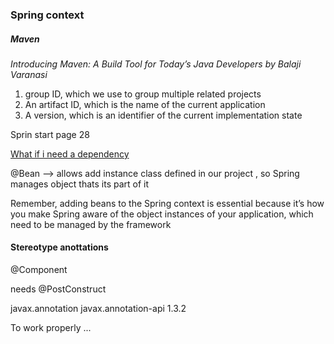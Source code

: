 ### Spring context

##### Maven

*Introducing Maven: A Build Tool
for Today’s Java Developers by Balaji Varanasi* 


1. group ID, which we use to group multiple related projects
2. An artifact ID, which is the name of the current application
3.  A version, which is an identifier of the current implementation state

Sprin start page 28

[What if i need a dependency](https://docs.spring.io/spring-framework/docs/current/reference/html/core.html)

@Bean --> allows add instance class defined in our project , so Spring manages object thats its part of it

Remember, adding beans to the Spring context is essential
because it’s how you make Spring aware of the object instances of your application,
which need to be managed by the framework

#### Stereotype anottations 

@Component

needs @PostConstruct

<!-- https://mvnrepository.com/artifact/javax.annotation/javax.annotation-api -->
<dependency>
    <groupId>javax.annotation</groupId>
    <artifactId>javax.annotation-api</artifactId>
    <version>1.3.2</version>
</dependency>


To work properly ...